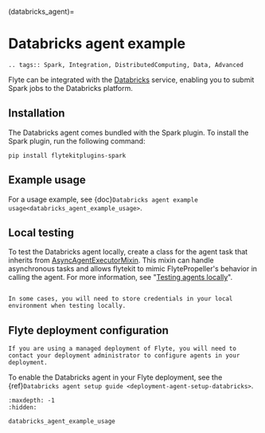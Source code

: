 (databricks_agent)=

# Databricks agent example

```{eval-rst}
.. tags:: Spark, Integration, DistributedComputing, Data, Advanced
```

Flyte can be integrated with the [Databricks](https://www.databricks.com/) service,
enabling you to submit Spark jobs to the Databricks platform.

## Installation

The Databricks agent comes bundled with the Spark plugin. To install the Spark plugin, run the following command:

```
pip install flytekitplugins-spark

```

## Example usage

For a usage example, see {doc}`Databricks agent example usage<databricks_agent_example_usage>`.

## Local testing

To test the Databricks agent locally, create a class for the agent task that inherits from [AsyncAgentExecutorMixin](https://github.com/flyteorg/flytekit/blob/master/flytekit/extend/backend/base_agent.py#L262). This mixin can handle asynchronous tasks and allows flytekit to mimic FlytePropeller's behavior in calling the agent. For more information, see "[Testing agents locally](https://docs.flyte.org/en/latest/flyte_agents/testing_agents_in_a_local_python_environment.html)".

```{note}

In some cases, you will need to store credentials in your local environment when testing locally.

```

## Flyte deployment configuration

```{note}
If you are using a managed deployment of Flyte, you will need to contact your deployment administrator to configure agents in your deployment.
```

To enable the Databricks agent in your Flyte deployment, see the {ref}`Databricks agent setup guide <deployment-agent-setup-databricks>`.


```{toctree}
:maxdepth: -1
:hidden:

databricks_agent_example_usage
```

